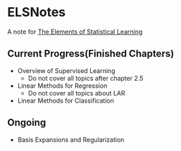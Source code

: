 # ELSNotes
A note for [The Elements of Statistical Learning](https://web.stanford.edu/~hastie/ElemStatLearn/)

## Current Progress(Finished Chapters)
* Overview of Supervised Learning
  - Do not cover all topics after chapter 2.5
* Linear Methods for Regression
  - Do not cover all topics about LAR
* Linear Methods for Classification

## Ongoing
* Basis Expansions and Regularization
